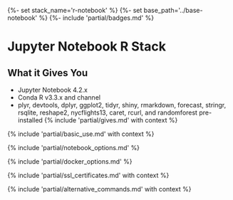{%- set stack_name='r-notebook' %}
{%- set base_path='../base-notebook' %}
{%- include 'partial/badges.md' %}

# Jupyter Notebook R Stack

## What it Gives You

* Jupyter Notebook 4.2.x
* Conda R v3.3.x and channel
* plyr, devtools, dplyr, ggplot2, tidyr, shiny, rmarkdown, forecast, stringr, rsqlite, reshape2, nycflights13, caret, rcurl, and randomforest pre-installed
{% include 'partial/gives.md' with context %}

{% include 'partial/basic_use.md' with context %}

{% include 'partial/notebook_options.md' %}

{% include 'partial/docker_options.md' %}

{% include 'partial/ssl_certificates.md' with context %}

{% include 'partial/alternative_commands.md' with context %}
